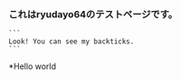 ### これはryudayo64のテストページです。
````
```
Look! You can see my backticks.
```
````
*Hello world
  <?php?>

